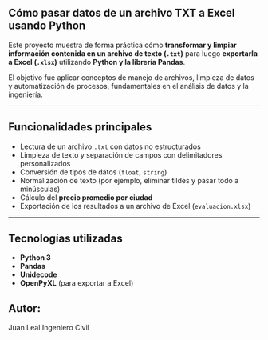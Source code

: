 ## Cómo pasar datos de un archivo TXT a Excel usando Python

Este proyecto muestra de forma práctica cómo **transformar y limpiar información contenida en un archivo de texto (`.txt`)** para luego **exportarla a Excel (`.xlsx`)** utilizando **Python y la librería Pandas**.

El objetivo fue aplicar conceptos de manejo de archivos, limpieza de datos y automatización de procesos, fundamentales en el análisis de datos y la ingeniería.

---

## Funcionalidades principales

- Lectura de un archivo `.txt` con datos no estructurados  
- Limpieza de texto y separación de campos con delimitadores personalizados  
- Conversión de tipos de datos (`float`, `string`)  
- Normalización de texto (por ejemplo, eliminar tildes y pasar todo a minúsculas)  
- Cálculo del **precio promedio por ciudad**  
- Exportación de los resultados a un archivo de Excel (`evaluacion.xlsx`)

---

## Tecnologías utilizadas

- **Python 3**
- **Pandas**
- **Unidecode**
- **OpenPyXL** (para exportar a Excel)

## Autor: 
Juan Leal 
Ingeniero Civil

